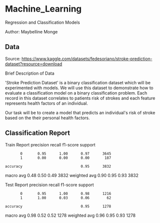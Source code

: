 # Machine_Learning
Regression and Classification Models

Author: Maybelline Monge

## Data
Source: https://www.kaggle.com/datasets/fedesoriano/stroke-prediction-dataset?resource=download

Brief Description of Data

'Stroke Prediction Dataset' is a binary classification dataset which will be experimented with models. We will use this dataset to demonstrate how to evaluate a classification model on a binary classification problem. Each record in this dataset correlates to patients risk of strokes and each feature represents health factors of an individual.

Our task will be to create a model that predicts an individual's risk of stroke based on the their personal health factors.

## Classification Report
Train Report
              precision    recall  f1-score   support

           0       0.95      1.00      0.97      3645
           1       0.00      0.00      0.00       187

    accuracy                           0.95      3832
   macro avg       0.48      0.50      0.49      3832
weighted avg       0.90      0.95      0.93      3832

Test Report
              precision    recall  f1-score   support

           0       0.95      1.00      0.98      1216
           1       1.00      0.03      0.06        62

    accuracy                           0.95      1278
   macro avg       0.98      0.52      0.52      1278
weighted avg       0.96      0.95      0.93      1278
